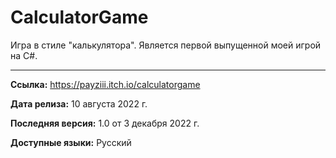 # CalculatorGame
Игра в стиле "калькулятора". Является первой выпущенной моей игрой на C#.

------------------------------------------------------------------------------

**Ссылка:** https://payziii.itch.io/calculatorgame

**Дата релиза:** 10 августа 2022 г.

**Последняя версия:** 1.0 от 3 декабря 2022 г.

**Доступные языки:** Русский
